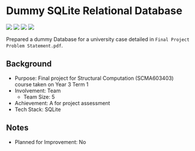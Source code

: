 # Dummy SQLite Relational Database
<img src="https://img.shields.io/badge/Language-Indonesian-D5AE22"> <img src="https://img.shields.io/badge/Last Update-27/12/2018-0A7BBC"> <img src="https://img.shields.io/badge/Status-Working-2CB037"> <img src="https://img.shields.io/badge/Last Test-28/06/2023-2CB037">

Prepared a dummy Database for a university case detailed in `Final Project Problem Statement.pdf`.

## Background
- Purpose: Final project for Structural Computation (SCMA603403) course taken on Year 3 Term 1
- Involvement: Team
    - Team Size: 5
- Achievement: A for project assessment
- Tech Stack: SQLite

## Notes
- Planned for Improvement: No